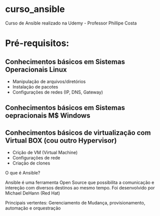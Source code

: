 # curso_ansible
Curso de Ansible realizado na Udemy - Professor Phillipe Costa

# Pré-requisitos:

## Conhecimentos básicos em Sistemas Operacionais Linux
  * Manipulação de arquivos/diretórios
  * Instalação de pacotes
  * Configurações de redes (IP, DNS, Gateway)
  
## Conhecimentos básicos em Sistemas oepracionais M$ Windows

## Conhecimentos básicos de virtualização com Virtual BOX (cou outro Hypervisor)
  * Crição  de VM (Virtual Machine)
  * Configurações de rede
  * Criação de clones
  
O que é Ansible?

Ansible é uma ferramenta Open Source que possibilita a comunicação e intereção com diversos destinos ao mesmo tempo. Foi desenvolvido por Michael DeHann (Red Hat)

Principais vertentes: Gerenciamento de Mudança,  provisionamento, automação e orquestração

